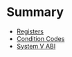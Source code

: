 # Summary

- [Registers](registers.md)
- [Condition Codes](condition-codes.md)
- [System V ABI](system-v-abi.md)

